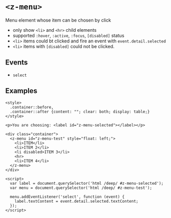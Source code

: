 # `<z-menu>`

Menu element whose item can be chosen by click

- only show `<li>` and `<hr>` child elements
- supported `:hover`, `:active`, `:focus`, `[disabled]` status
- `<li>` items could bt clicked and fire an event with `event.detail.selected`
- `<li>` items with `[disabled]` could not be clicked.

## Events

- `select`

## Examples

```
<style>
  .container::before,
  .container::after {content: ""; clear: both; display: table;}
</style>

<p>You are choosing: <label id="z-menu-selected"></label></p>

<div class="container">
  <z-menu id="z-menu-test" style="float: left;">
    <li>ITEM</li>
    <li>ITEM 2</li>
    <li disabled>ITEM 3</li>
    <hr>
    <li>ITEM 4</li>
  </z-menu>
</div>

<script>
  var label = document.querySelector('html /deep/ #z-menu-selected');
  var menu = document.querySelector('html /deep/ #z-menu-test');

  menu.addEventListener('select', function (event) {
    label.textContent = event.detail.selected.textContent;
  });
</script>
```
